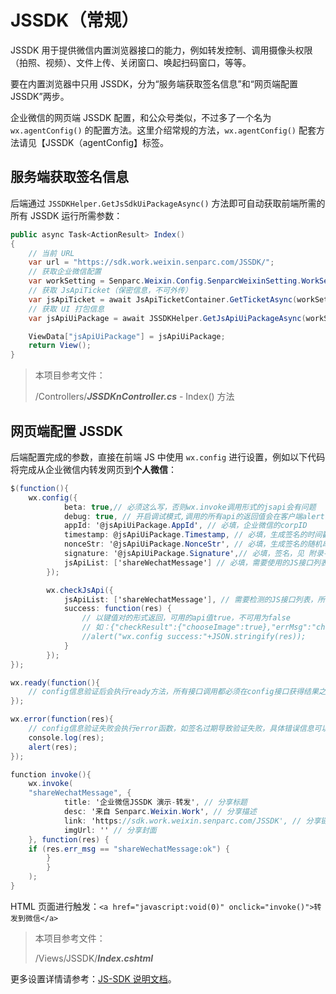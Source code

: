 # JSSDK（常规）

JSSDK 用于提供微信内置浏览器接口的能力，例如转发控制、调用摄像头权限（拍照、视频）、文件上传、关闭窗口、唤起扫码窗口，等等。

要在内置浏览器中只用 JSSDK，分为“服务端获取签名信息”和“网页端配置 JSSDK”两步。

企业微信的网页端 JSSDK 配置，和公众号类似，不过多了一个名为 `wx.agentConfig()` 的配置方法。这里介绍常规的方法，`wx.agentConfig()` 配套方法请见【JSSDK（agentConfig】标签。

## 服务端获取签名信息

后端通过 `JSSDKHelper.GetJsSdkUiPackageAsync()` 方法即可自动获取前端所需的所有 JSSDK 运行所需参数：

```cs
public async Task<ActionResult> Index()
{
    // 当前 URL
    var url = "https://sdk.work.weixin.senparc.com/JSSDK/";
    // 获取企业微信配置
    var workSetting = Senparc.Weixin.Config.SenparcWeixinSetting.WorkSetting;
    // 获取 JsApiTicket（保密信息，不可外传）
    var jsApiTicket = await JsApiTicketContainer.GetTicketAsync(workSetting.WeixinCorpId, workSetting.WeixinCorpSecret, false);
    // 获取 UI 打包信息
    var jsApiUiPackage = await JSSDKHelper.GetJsApiUiPackageAsync(workSetting.WeixinCorpId, workSetting.WeixinCorpSecret, url, jsApiTicket, false);

    ViewData["jsApiUiPackage"] = jsApiUiPackage;
    return View();
}
```

> 本项目参考文件：
>
> /Controllers/**_JSSDKnController.cs_** - Index() 方法

## 网页端配置 JSSDK

后端配置完成的参数，直接在前端 JS 中使用 `wx.config` 进行设置，例如以下代码将完成从企业微信内转发网页到**个人微信**：

```cs
$(function(){
    wx.config({
            beta: true,// 必须这么写，否则wx.invoke调用形式的jsapi会有问题
            debug: true, // 开启调试模式,调用的所有api的返回值会在客户端alert出来，若要查看传入的参数，可以在pc端打开，参数信息会通过log打出，仅在pc端时才会打印。
            appId: '@jsApiUiPackage.AppId', // 必填，企业微信的corpID
            timestamp: @jsApiUiPackage.Timestamp, // 必填，生成签名的时间戳
            nonceStr: '@jsApiUiPackage.NonceStr', // 必填，生成签名的随机串
            signature: '@jsApiUiPackage.Signature',// 必填，签名，见 附录-JS-SDK使用权限签名算法
            jsApiList: ['shareWechatMessage'] // 必填，需要使用的JS接口列表，凡是要调用的接口都需要传进来
        });

        wx.checkJsApi({
            jsApiList: ['shareWechatMessage'], // 需要检测的JS接口列表，所有JS接口列表见附录2,
            success: function(res) {
                // 以键值对的形式返回，可用的api值true，不可用为false
                // 如：{"checkResult":{"chooseImage":true},"errMsg":"checkJsApi:ok"}
                //alert("wx.config success:"+JSON.stringify(res));
            }
        });
});

wx.ready(function(){
    // config信息验证后会执行ready方法，所有接口调用都必须在config接口获得结果之后，config是一个客户端的异步操作，所以如果需要在页面加载时就调用相关接口，则须把相关接口放在ready函数中调用来确保正确执行。对于用户触发时才调用的接口，则可以直接调用，不需要放在ready函数中。
});

wx.error(function(res){
    // config信息验证失败会执行error函数，如签名过期导致验证失败，具体错误信息可以打开config的debug模式查看，也可以在返回的res参数中查看，对于SPA可以在这里更新签名。
    console.log(res);
    alert(res);
});

function invoke(){
    wx.invoke(
    "shareWechatMessage", {
            title: '企业微信JSSDK 演示-转发', // 分享标题
            desc: '来自 Senparc.Weixin.Work', // 分享描述
            link: 'https://sdk.work.weixin.senparc.com/JSSDK', // 分享链接
            imgUrl: '' // 分享封面
    }, function(res) {
    if (res.err_msg == "shareWechatMessage:ok") {
        }
        }
    );
}
```

HTML 页面进行触发：`<a href="javascript:void(0)" onclick="invoke()">转发到微信</a>`

> 本项目参考文件：
>
> /Views/JSSDK/**_Index.cshtml_**

更多设置详情请参考：[JS-SDK 说明文档](https://developers.weixin.qq.com/doc/offiaccount/OA_Web_Apps/JS-SDK.html)。
